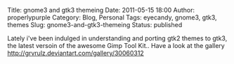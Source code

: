 Title: gnome3 and gtk3 themeing
Date: 2011-05-15 18:00
Author: properlypurple
Category: Blog, Personal
Tags: eyecandy, gnome3, gtk3, themes
Slug: gnome3-and-gtk3-themeing
Status: published

Lately i've been indulged in understanding and porting gtk2 themes to gtk3, the latest versoin of the awesome Gimp Tool Kit.. Have a look at the gallery http://grvrulz.deviantart.com/gallery/30060312
